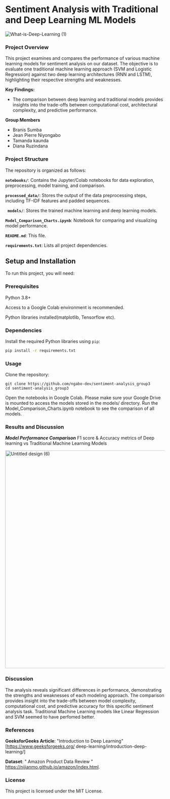 # Sentiment Analysis with Traditional and Deep Learning ML Models

![What-is-Deep-Learning (1)](https://github.com/user-attachments/assets/42beb733-2243-4da7-9c2d-d0ec9ec41c2c)

### Project Overview
This project examines and compares the performance of various machine learning models for sentiment analysis on our dataset. The objective is to evaluate one traditional machine learning approach (SVM and Logistic Regression) against two deep learning architectures (RNN and LSTM), highlighting their respective strengths and weaknesses.


**Key Findings:**
* The comparison between deep learning and traditional models provides insights into the trade-offs between computational cost, architectural complexity, and predictive performance.
  
**Group Members**
* Branis Sumba
* Jean Pierre Niyongabo
* Tamanda kaunda
* Diana Ruzindana

### Project Structure
The repository is organized as follows:

 **`notebooks/`**: Contains the Jupyter/Colab notebooks for data exploration, preprocessing, model training, and comparison.
 
 **`processed_data/`**: Stores the output of the data preprocessing steps, including TF-IDF features and padded sequences.
 
 **` models/`**: Stores the trained machine learning and deep learning models.
 
 **`Model_Comparison_Charts.ipynb`**: Notebook for comparing and visualizing model performance.
 
 **`README.md`**: This file.
 
 **`requirements.txt`**: Lists all project dependencies.

## Setup and Installation
To run this project, you will need:

### Prerequisites
   Python 3.8+
   
   Access to a Google Colab environment is recommended.
   
   Python libraries installed(matplotlib, Tensorflow etc).

### Dependencies
Install the required Python libraries using `pip`:
```bash
pip install -r requirements.txt
```
### Usage
Clone the repository:
```
git clone https://github.com/ngabo-dev/sentiment-analysis_group3
cd sentiment-analysis_group3
```

Open the notebooks in Google Colab. 
Please make sure your Google Drive is mounted to access the models stored in the models/ directory.
Run the Model_Comparison_Charts.ipynb notebook to see the comparison of all models.

### Results and Discussion
***Model Performance Comparison***
F1 score & Accuracy metrics of Deep learning vs Traditional Machine Learning Models

<img width="1366" height="688" alt="Untitled design (6)" src="https://github.com/user-attachments/assets/7c811a9f-0e12-4641-a26d-8a5af65a4171" />




### Discussion
The analysis reveals significant differences in performance, demonstrating the strengths and weaknesses of each modeling approach.
The comparison provides insight into the trade-offs between model complexity, computational cost, and predictive accuracy for this specific sentiment analysis task. 
Traditional Machine Learning models like Linear Regression and SVM seemed to have perfomed better. 
 
### References
**GeeksforGeeks Article**: "Introduction to Deep Learning" [https://www.geeksforgeeks.org/
 deep-learning/introduction-deep-learning/]

 
**Dataset**: " Amazon Product Data Review " https://nijianmo.github.io/amazon/index.html.

### License
This project is licensed under the MIT License. 


